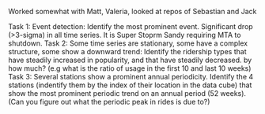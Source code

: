 Worked somewhat with Matt, Valeria, looked at repos of Sebastian and Jack

Task 1:
Event detection: Identify the most prominent event. Significant drop (>3-sigma) in all time series. It is Super Stoprm Sandy requiring MTA to shutdown.
Task 2:
Some time series are stationary, some have a complex structure, some show a downward trend: Identify the ridership types that have steadily increased in popularity, 
and that have steadily decreased. by how much? (e.g what is the ratio of usage in the first 10 and last 10 weeks)
Task 3:
Several stations show a prominent annual periodicity. 
Identify the 4 stations (indentify them by the index of their location in the data cube) that show the most prominent periodic trend on an annual period (52 weeks). (Can you figure out what the periodic peak in rides is due to?)

